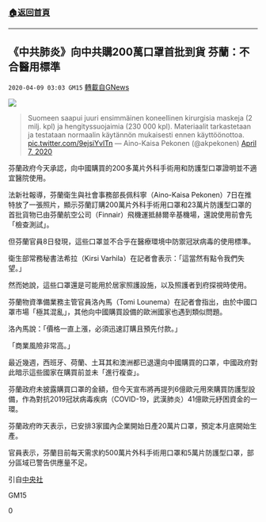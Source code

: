###  [:house:返回首頁](https://github.com/ourhimalayas/txt)
---

## 《中共肺炎》向中共購200萬口罩首批到貨 芬蘭：不合醫用標準
`2020-04-09 03:03 GM15` [轉載自GNews](https://gnews.org/zh-hant/166855/)

![](https://s3.amazonaws.com/gnews-media-offload/wp-content/uploads/2020/04/09030028/01e4102dfe0194b0edc720899e42156a.jpg)
> Suomeen saapui juuri ensimmäinen koneellinen kirurgisia maskeja (2 milj. kpl) ja hengityssuojaimia (230 000 kpl). Materiaalit tarkastetaan ja testataan normaalin käytännön mukaisesti ennen käyttöönottoa. [pic.twitter.com/9ejsiYvlTn](https://t.co/9ejsiYvlTn)
> — Aino-Kaisa Pekonen (@akpekonen) [April 7, 2020](https://twitter.com/akpekonen/status/1247498054414012416?ref_src=twsrc%5Etfw)

芬蘭政府今天承認，向中國購買的200多萬片外科手術用和防護型口罩證明並不適宜醫院使用。

法新社報導，芬蘭衛生與社會事務部長佩科寧（Aino-Kaisa Pekonen）7日在推特放了一張照片，顯示芬蘭訂購200萬片外科手術用口罩和23萬片防護型口罩的首批貨物已由芬蘭航空公司（Finnair）飛機運抵赫爾辛基機場，還說使用前會先「檢查測試」。

但芬蘭官員8日發現，這些口罩並不合乎在醫療環境中防禦冠狀病毒的使用標準。

衛生部常務秘書法希拉（Kirsi Varhila）在記者會表示：「這當然有點令我們失望。」

然而她說，這些口罩還是可能用於居家照護設施，以及照護者到府探視時使用。

芬蘭物資準備業務主管官員洛內馬（Tomi Lounema）在記者會指出，由於中國口罩市場「極其混亂」，其他向中國購買設備的歐洲國家也遇到類似問題。

洛內馬說：「價格一直上漲，必須迅速訂購且預先付款。」

「商業風險非常高。」

最近幾週，西班牙、荷蘭、土耳其和澳洲都已退還向中國購買的口罩，中國政府對此暗示這些國家在購買前並未「進行複查」。

芬蘭政府未披露購買口罩的金額，但今天宣布將再提列6億歐元用來購買防護型設備，作為對抗2019冠狀病毒疾病（COVID-19，武漢肺炎）41億歐元紓困資金的一環。

芬蘭政府昨天表示，已安排3家國內企業開始日產20萬片口罩，預定本月底開始生產。

官員表示，芬蘭目前每天需求約500萬片外科手術用口罩和5萬片防護型口罩，部分區域已警告供應量不足。

引自[中央社](https://www.cna.com.tw/news/aopl/202004090040.aspx)

GM15

0
